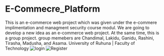 # E-Commecre_Platform
 This is an e-commerce web project which was given under the e-commere implimentation and managment security course modul. We are going to develop a new idea as an e-commerce web project. At the same time, this is a group project. group memebers are Chandimal, Lakidu, Ganidu, Rashini, Tirasha, Madusha, and Asama. University of Ruhuna | Faculty of Technology
![login](https://github.com/LakinduNethsara/E-Commecre_Platform/assets/106025104/1c75a8dc-2d44-4add-9459-26069e0713b7)
![Register](https://github.com/LakinduNethsara/E-Commecre_Platform/assets/106025104/5c800c83-c1d6-48d2-9b87-5af4fbcc8c6b)
